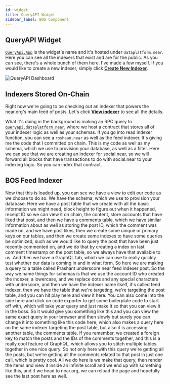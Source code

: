 ```yaml
---
id: widget
title: QueryAPI Widget
sidebar_label: BOS Component
---
```




## QueryAPI Widget


[`QueryApi.App`](https://near.org/#/dataplatform.near/widget/QueryApi.App) is the widget's name and it's hosted under `dataplatform.near`.
Here you can see all the indexers that exist and are for the public.
As you can see, there's a whole bunch of them here.
I've made a few myself.
If you would like to create a new indexer, simply click [**Create New Indexer**](https://near.org/#/dataplatform.near/widget/QueryApi.App/?view=create-new-indexer).

![QueryAPI Dashboard](/docs/assets/QAPIScreen.png)

## Indexers Stored On-Chain

Right now we're going to be checking out an indexer that powers the near.org's main feed
of posts.
Let's click [**View indexer**](https://near.org/dataplatform.near/widget/QueryApi.App?selectedIndexerPath=dataplatform.near/feed-indexer&view=editor-window) to see all the details.

What it's doing in the background is making an RPC query to [`queryapi.dataplatform.near`](https://stats.gallery/mainnet/queryapi.dataplatform.near/contract?t=week),
where we host a contract that stores all of your indexer logic as well as your schemas.
If you go into read indexer function, you can see a `roshaan.near` as well as the
feed indexer.
It's giving me the code that I committed on chain.
This is my code as well as my schema, which we use to provision your database, as well
as a filter.
Here we can see that we are creating an indexer for social.near, so we will forward all blocks
that have transactions to do with social.near to your indexing logic.
So you can index that contract.

## BOS Feed Indexer


Now that this is loaded up, you can see we have a view to edit our code as we choose
to do so.
We have the schema, which we use to provision your database.
Here we have a post table that we create with all the basic information we might need, block
height to figure out when it happened, receipt ID so we can view it on chain, the content,
store accounts that have liked that post, and then we have a comments table, which we
have similar information about as well as storing the post ID, which the comment was
made on, and we have post likes, then we create some unique or primary keys on our tables,
and then we create some indexes to have some queries be optimized, such as we would like
to query the post that have been just recently commented on, and we do that by creating a
index on last comment timestamp on the post table, so we always have that available to
us.
And then we have a GraphQL tab, which we can use to really quickly test whether our data
is coming in and in what form.
So here we are making a query to a table called Prashant underscore near feed indexer post.
So the way we name things for schemas is that we use the account ID who created the indexer,
a lowercase, and we replace dots and any special characters with underscore, and then
we have the indexer name itself, it's called feed indexer, then we have the table that
we're targeting, we're targeting the post table, and you can hit play here and view
it here.
You can also come into the side here and click on code exporter to get some boilerplate code
to start off with, which will take your query and just make it so that you can view it in
the boss.
So it would give you something like this and you can view the same exact query in your
browser and then slowly but surely you can change it into something like this code here,
which also makes a query here on the same indexer targeting the post table, but also
it is accessing another table, the comments table.
If you remember, we created a foreign key to match the posts and the IDs of the comments
together, and this is a really cool feature of GraphQL, which allows you to stitch multiple
tables together in one nice query.
So not only here with this query we're getting all the posts, but we're getting all the comments
related to that post in just one call, which is pretty cool.
All we do here is we make that query, then render the items and view it inside an infinite
scroll and we end up with something like this, and if we head to near.org, we can reload
the page and hopefully see the last post here as well.


